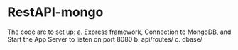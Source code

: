 # RestAPI-mongo
The code are to set up: 
a. Express framework, Connection to MongoDB, and Start the App Server to listen on port 8080
b. api/routes/
c. dbase/
